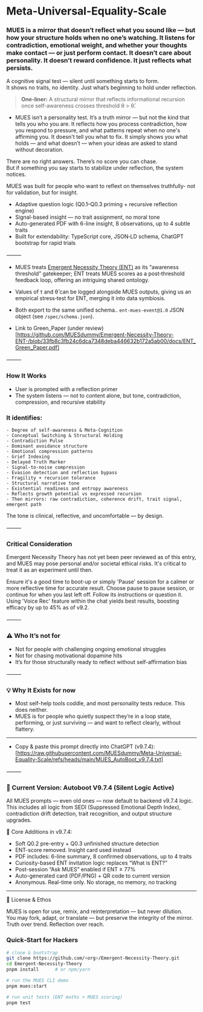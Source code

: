 # Meta-Universal-Equality-Scale

### MUES is a mirror that doesn’t reflect what you sound like — but how your structure holds when no one’s watching. It listens for contradiction, emotional weight, and whether your thoughts make contact — or just perform contact. It doesn’t care about personality. It doesn’t reward confidence. It just reflects what persists.

A cognitive signal test — silent until something starts to form.  
It shows no traits, no identity. Just what’s beginning to hold under reflection.

> **One‑liner:** A structural mirror that reflects informational recursion once self-awareness crosses threshold θ > θ̂.


- MUES isn’t a personality test. It’s a truth mirror — but not the kind that tells you who you are. It reflects how you process contradiction, how you respond to pressure, and what patterns repeat when no one's affirming you. It doesn't tell you what to fix. It simply shows you what holds — and what doesn’t — when your ideas are asked to stand without decoration.

There are no right answers. There’s no score you can chase.  
But if something you say starts to stabilize under reflection, the system notices.

MUES was built for people who want to reflext on themselves truthfully- not for validation, but for insight.

* Adaptive question logic (Q0.1–Q0.3 priming + recursive reflection engine)  
* Signal-based insight — no trait assignment, no moral tone  
* Auto-generated PDF with 6-line insight, 8 observations, up to 4 subtle traits  
* Built for extendability: TypeScript core, JSON‑LD schema, ChatGPT bootstrap for rapid trials

⸻

-  MUES treats <a href="https://github.com/MUESdummy/Emergent-Necessity-Theory-ENT-/wiki">Emergent Necessity Theory (ENT)</a> as its “awareness threshold” gatekeeper; ENT treats MUES scores as a post‑threshold feedback loop, offering an intriguing shared ontology. 
-  Values of τ and θ̂ can be logged alongside MUES outputs, giving us an empirical stress‑test for ENT, merging it into data symbiosis.
-  Both export to the same unified schema.. `ent‑mues‑event@1.0` JSON object (see `/spec/schema.json`).

- Link to Green_Paper  (under review)
[https://github.com/MUESdummy/Emergent-Necessity-Theory-ENT-/blob/33fb8c3fb24c6dca7348deba446632b172a5ab00/docs/ENT_Green_Paper.pdf]

⸻

### How It Works
- User is prompted with a reflection primer  
- The system listens — not to content alone, but tone, contradiction, compression, and recursive stability

### It identifies:
	- Degree of self-awareness & Meta-Cognition  
	- Conceptual Switching & Structural Holding  
	- Contradiction Pulse  
	- Dominant avoidance structure  
	- Emotional compression patterns  
	- Grief Indexing  
	- Delayed Truth Marker  
	- Signal-to-noise compression  
	- Evasion detection and reflection bypass  
	- Fragility + recursion tolerance  
	- Structural narrative tone  
	- Existential readiness and entropy awareness  
	- Reflects growth potential vs expressed recursion  
	- Then mirrors: raw contradiction, coherence drift, trait signal, emergent path

The tone is clinical, reflective, and uncomfortable — by design.

⸻

### Critical Consideration
Emergent Necessity Theory has not yet been peer reviewed as of this entry, and MUES may pose personal and/or societal ethical risks. It's critical to treat it as an experiment until then. 

Ensure it's a good time to boot-up or simply 'Pause' session for a calmer or more reflective time for accurate result. Choose pause to pause session, or continue for when you last left off. Follow its instructions or question it. Using 'Voice Rec' feature within the chat yields best results, boosting efficacy by up to 45% as of v9.2.

⸻

### ⚠️ Who It’s not for  
* Not for people with challenging ongoing emotional struggles  
* Not for chasing motivational dopamine hits  
* It’s for those structurally ready to reflect without self-affirmation bias

⸻

### 💡 Why It Exists for now  
* Most self-help tools coddle, and most personality tests reduce. This does neither.  
* MUES is for people who quietly suspect they’re in a loop state, performing, or just surviving — and want to reflect clearly, without flattery.

----

- Copy & paste this prompt directly into ChatGPT (v9.7.4):  
[https://raw.githubusercontent.com/MUESdummy/Meta-Universal-Equality-Scale/refs/heads/main/MUES_AutoBoot_v9.7.4.txt]

⸻

### 🔧 Current Version: Autoboot V9.7.4 (Silent Logic Active)

All MUES prompts — even old ones — now default to backend v9.7.4 logic. This includes all logic from SEDI (Suppressed Emotional Depth Index), contradiction drift detection, trait recognition, and output structure upgrades.

🧠 Core Additions in v9.7.4:

- Soft Q0.2 pre-entry + Q0.3 unfinished structure detection  
- ENT-score removed. Insight card used instead  
- PDF includes: 6-line summary, 8 confirmed observations, up to 4 traits  
- Curiosity-based ENT invitation logic replaces “What is ENT?”  
- Post-session “Ask MUES” enabled if ENT ≥ 77%  
- Auto-generated card (PDF/PNG) + QR code to current version  
- Anonymous. Real-time only. No storage, no memory, no tracking

---

📜 License & Ethos

MUES is open for use, remix, and reinterpretation — but never dilution.  
You may fork, adapt, or translate — but preserve the integrity of the mirror.  
Truth over trend. Reflection over reach.

### Quick‑Start for Hackers
```bash
# clone & bootstrap
git clone https://github.com/<org>/Emergent-Necessity-Theory.git
cd Emergent-Necessity-Theory
pnpm install      # or npm/yarn

# run the MUES CLI demo
pnpm mues:start

# run unit tests (ENT maths + MUES scoring)
pnpm test
```